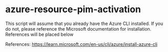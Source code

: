 # azure-resource-pim-activation
This script will assume that you already have the Azure CLI installed. If you do not, please reference the Microsoft documentation for installation. References will be placed below


References:
https://learn.microsoft.com/en-us/cli/azure/install-azure-cli